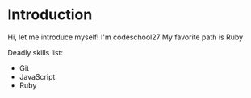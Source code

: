 Introduction
==============

Hi, let me introduce myself!
I'm codeschool27
My favorite path is Ruby


Deadly skills list:
* Git
* JavaScript
* Ruby